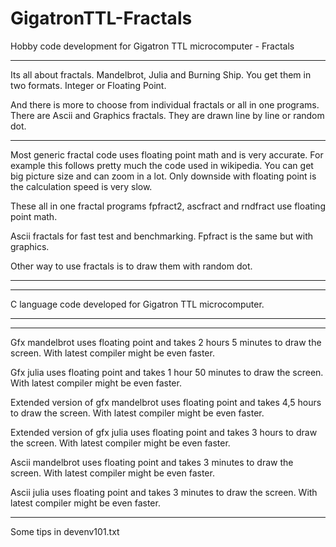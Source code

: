 # GigatronTTL-Fractals
Hobby code development for Gigatron TTL microcomputer - Fractals

---------------------------------------------------------------------------------------------------------------

Its all about fractals. Mandelbrot, Julia and Burning Ship. You get them in two formats. Integer or Floating Point.

And there is more to choose from individual fractals or all in one programs. There are Ascii and Graphics fractals. They are drawn line by line or random dot.
   
---------------------------------------------------------------------------------------------------------------

Most generic fractal code uses floating point math and is very accurate. For example this follows pretty much the code used in wikipedia. You can get big picture size and can zoom in a lot. Only downside with floating point is the calculation speed is very slow.

These all in one fractal programs fpfract2, ascfract and rndfract use floating point math.

Ascii fractals for fast test and benchmarking. Fpfract is the same but with graphics.

Other way to use fractals is to draw them with random dot.

---------------------------------------------------------------------------------------------------------------


---------------------------------------------------------------------------------------------------------------
C language code developed for Gigatron TTL microcomputer. 

---------------------------------------------------------------------------------------------------------------


---------------------------------------------------------------------------------------------------------------

Gfx mandelbrot uses floating point and takes 2 hours 5 minutes to draw the screen. With latest compiler might be even faster.

Gfx julia uses floating point and takes 1 hour 50 minutes to draw the screen. With latest compiler might be even faster.

Extended version of gfx mandelbrot uses floating point and takes 4,5 hours to draw the screen. With latest compiler might be even faster.

Extended version of gfx julia uses floating point and takes 3 hours to draw the screen. With latest compiler might be even faster.

Ascii mandelbrot uses floating point and takes 3 minutes to draw the screen. With latest compiler might be even faster.

Ascii julia uses floating point and takes 3 minutes to draw the screen. With latest compiler might be even faster.

---------------------------------------------------------------------------------------------------------------
Some tips in devenv101.txt


